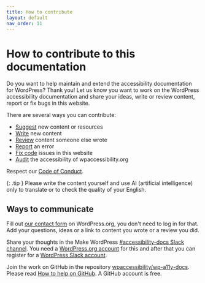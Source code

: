 ```yaml
---
title: How to contribute
layout: default
nav_order: 11
---
```


# How to contribute to this documentation

Do you want to help maintain and extend the accessibility documentation for WordPress? Thank you!
Let us know you want to work on the WordPress accessibility documentation and share your ideas, write or review content, report or fix bugs in this website.

There are several ways you can contribute:
- [Suggest]({{site.baseurl}}/docs/contribute/suggest/) new content or resources
- [Write]({{site.baseurl}}/docs/contribute/write/) new content
- [Review]({{site.baseurl}}/docs/contribute/review/) content someone else wrote
- [Report]({{site.baseurl}}/docs/contribute/report-error) an error
- [Fix code]({{site.baseurl}}/docs/contribute/improve-website) issues in this website
- [Audit]({{site.baseurl}}/docs/contribute/audit) the accessibility of wpaccessibility.org

Respect our [Code of Conduct]({{site.baseurl}}/docs/contribute/CODE_OF_CONDUCT/).

{: .tip }
Please write the content yourself and use AI (artificial intelligence) only to translate or to check the quality of your English.

## Ways to communicate 

Fill out [our contact form](https://make.wordpress.org/accessibility/accessibility-knowledge-base-contact/) on WordPress.org, you don't need to log in for that. Add your questions, ideas or a link to content you wrote or a review you did.

Share your thoughts in the Make WordPress [#accessibility-docs Slack channel](https://wordpress.slack.com/archives/C6PK2QCTY). You need a [WordPress.org account](https://login.wordpress.org/register) for this and after that you can register for a [WordPress Slack account](https://make.wordpress.org/chat/).

Join the work on GitHub in the repository [wpaccessibility/wp-a11y-docs](https://github.com/wpaccessibility/wp-a11y-docs/). Please read [How to help on GitHub]({{site.baseurl}}/docs/contribute/github/). A GitHub account is free.
